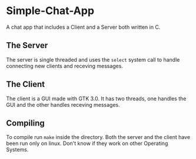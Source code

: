 # Simple-Chat-App
A chat app that includes a Client and a Server both written in C.

## The Server
The server is single threaded and uses the `select` system call to handle connecting new clients and receving messages.

## The Client
The client is a GUI made with GTK 3.0. It has two threads, one handles the GUI and the other handles receving messages.

## Compiling
To compile run `make` inside the directory. Both the server and the client have been run only on linux. Don't know if they work on other Operating Systems.
